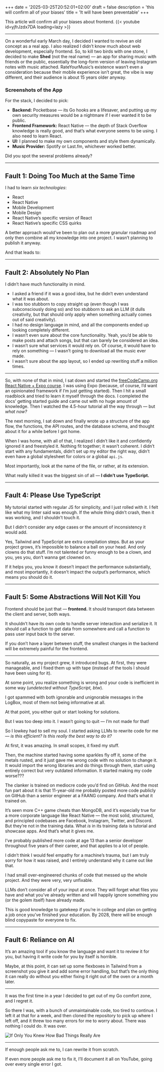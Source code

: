 +++
date = '2025-03-25T20:52:01+02:00'
draft = false
description = 'this will confirm all of your biases'
title = 'It will have been preventable'
+++

This article will confirm all your biases about frontend.
{{< youtube id=yjfrJzdx7DA loading=lazy >}}

---

On a wonderful early March day, I decided I wanted to revive an old concept as a real app. I also realized I didn’t know much about web development, especially frontend. So, to kill two birds with one stone, I decided to make **Shed** (not the real name) — an app for sharing music with friends or the public, essentially the long-form version of leaving Instagram notes with music attached. RateYourMusic’s existence wasn’t even a consideration because their mobile experience isn’t great, the vibe is way different, and their audience is about 15 years older anyway.

### Screenshots of the App

For the stack, I decided to pick:
- **Backend:** Pocketbase — its Go hooks are a lifesaver, and putting up my own security measures would be a nightmare if I ever wanted it to be public.
- **Frontend Framework:** React Native — the depth of Stack Overflow knowledge is really good, and that’s what everyone seems to be using. I also need to learn React.
- **UI:** I planned to make my own components and style them dynamically.
- **Music Provider:** Spotify or Last.fm, whichever worked better.

Did you spot the several problems already?

---

## Fault 1: Doing Too Much at the Same Time
I had to learn *six technologies*:
- React
- React Native
- Mobile Development
- Mobile Design
- React Native’s specific version of React
- React Native’s specific CSS quirks

A better approach would’ve been to plan out a more granular roadmap and only then combine all my knowledge into one project. I wasn’t planning to publish it anyway.

And that leads to:

---

## Fault 2: Absolutely No Plan
I didn’t have much functionality in mind.
- I asked a friend if it was a good idea, but he didn’t even understand what it was about.
- I was too stubborn to copy straight up (even though I was subconsciously doing so) and too stubborn to ask an LLM (it dulls creativity, but that should only apply when something actually comes out of said creativity).
- I had no design language in mind, and all the components ended up looking completely different.
- I wasn’t even sure about the core functionality. Yeah, you’d be able to make posts and attach songs, but that can barely be considered an idea.
- I wasn’t sure what services it would rely on. Of course, it would have to rely on something — I wasn’t going to download all the music ever made.
- I wasn’t sure about the app layout, so I ended up rewriting stuff a million times.

---

So, with none of that in mind, I sat down and started the [freeCodeCamp.org React Native + Expo course](https://www.freecodecamp.org/). I was using Expo (because, of course, I’d want an opinionated framework if I’m just getting started). Then I hit a small roadblock and tried to learn it myself through the docs. I completed the docs’ getting started guide and came out with no huge amount of knowledge. Then I watched the 4.5-hour tutorial all the way through — but *what now?*

The next morning, I sat down and finally wrote up a structure of the app flow, the functions, the API routes, and the database schema, and thought about it for a while before I got home.

When I was home, with all of that, I realized I didn’t like it and confidently ignored it and freestyled it. Nothing fit together; it wasn’t coherent. I didn’t start with any fundamentals, didn’t set up my editor the right way, didn’t even have a global stylesheet for colors or a global `api.js`.

Most importantly, look at the name of the file, or rather, at its extension.

What really killed it was the biggest sin of all — **I didn’t use TypeScript.**

---

## Fault 4: Please Use TypeScript
My tutorial started with regular JS for simplicity, and I just rolled with it. I felt like what my linter said was enough. If the whole thing didn’t crash, then it was working, and I shouldn’t touch it.

But I didn’t consider any edge cases or the amount of inconsistency it would add.

Yes, Tailwind and TypeScript are extra compilation steps. But as your project grows, it’s impossible to balance a ball on your head. And only clowns do that stuff. I’m not talented or funny enough to be a clown, and you, yes you, don’t wanna get clowned on.

If it helps you, you know it doesn’t impact the performance substantially, and most importantly, it doesn’t impact the output’s performance, which means you should do it.

---

## Fault 5: Some Abstractions Will Not Kill You
Frontend should be just that — **frontend.**
It should transport data between the client and server, both ways.

It shouldn’t have its own code to handle server interaction and serialize it. It should call a function to get data from somewhere and call a function to pass user input back to the server.

If you don’t have a layer between stuff, the smallest changes in the backend will be extremely painful for the frontend.

---

So naturally, as my project grew, it introduced bugs. At first, they were manageable, and I fixed them up with tape (instead of the tools I should have been using for it).

At some point, you realize something is wrong and your code is inefficient in some way (*undetected without TypeScript, btw*).

I got spammed with both ignorable and unignorable messages in the LogBox, most of them not being informative at all.

At that point, you either quit or start looking for solutions.

But I was too deep into it. I wasn’t going to quit — I’m not made for that!

So I lowkey had to sell my soul. I started asking LLMs to rewrite code for me — *is this efficient? Is this really the best way to do it?*

At first, it was amazing. In small scopes, it fixed my stuff.

Then, the machine started having some sparkles fly off it, some of the metals rusted, and it just gave me wrong code with no solution to change it. It would import the wrong libraries and do things through them, start using entirely correct but very outdated information. It started making my code worse???

The clanker is trained on mediocre code you’d find on GitHub. And the most fun part about it is that 11-year-old me probably posted more code publicly on GitHub than a senior engineer at a FAANG company. And that’s what it trained on.

It’s seen more C++ game cheats than MongoDB, and it’s especially true for a more corporate language like React Native — the most solid, structured, and principled codebases are Facebook, Instagram, Twitter, and Discord. But they’re not in the training data. What *is* in its training data is tutorial and showcase apps. And that’s what it gives me.

I’ve probably published more code at age 13 than a senior developer throughout five years of their career, and that applies to a lot of people.

I didn’t think I would feel empathy for a machine’s trauma, but I am truly sorry for how it was raised, and I entirely understand why it came out like that.

I had small over-engineered chunks of code that messed up the whole project. And they were very, very unfixable.

LLMs don’t consider all of your input at once. They will forget what files you have and what you’ve already written and will happily ignore something you (or the golem itself) have already made.

This is good knowledge to gatekeep if you’re in college and plan on getting a job once you’ve finished your education. By 2028, there will be enough blind copypaste for everyone to fix.

---

## Fault 6: Reliance on AI
It’s an amazing tool if you know the language and want it to review it for you, but having it write code for you by itself is horrible.

Maybe, at this point, it can set up some flexboxes in Tailwind from a screenshot you give it and add some error handling, but that’s the only thing it can really do without you either fixing it right out of the oven or a month later.

---

It was the first time in a year I decided to get out of my Go comfort zone, and I regret it.

So there I was, with a bunch of unmaintainable code, too tired to continue. I left it at that for a week, and then cloned the repository to pick up where I left off, and it threw too many errors for me to worry about. There was nothing I could do. It was over.

![If Only You Knew How Bad Things Really Are](https://example.com/4chan-screenshot.png)

---

If enough people ask me to, I can rewrite it from scratch.

If even more people ask me to fix it, I’ll document it all on YouTube, going over every single error I got.
